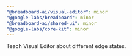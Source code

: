```yaml
---
"@breadboard-ai/visual-editor": minor
"@google-labs/breadboard": minor
"@breadboard-ai/shared-ui": minor
"@google-labs/core-kit": minor
---
```


Teach Visual Editor about different edge states.
